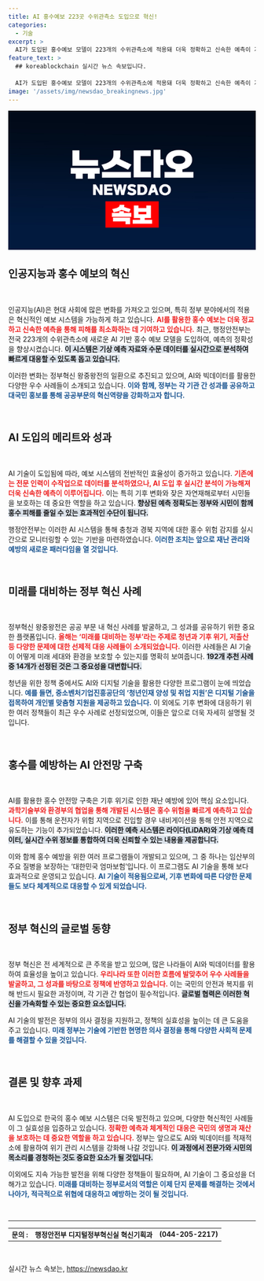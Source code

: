 ```yaml
---
title: AI 홍수예보 223곳 수위관측소 도입으로 혁신!
categories:
  - 기술
excerpt: >
  AI가 도입된 홍수예보 모델이 223개의 수위관측소에 적용돼 더욱 정확하고 신속한 예측이 가능해졌습니다. 이러한 혁신은 정부혁신 왕중왕전에서 주목받으며, 미래세대 맞춤형 정책과 기후 위기 대응 사례로도 평가받고 있습니다.
feature_text: >
  ## koreablockchain 실시간 뉴스 속보입니다.

  AI가 도입된 홍수예보 모델이 223개의 수위관측소에 적용돼 더욱 정확하고 신속한 예측이 가능해졌습니다. 이러한 혁신은 정부혁신 왕중왕전에서 주목받으며, 미래세대 맞춤형 정책과 기후 위기 대응 사례로도 평가받고 있습니다.
image: '/assets/img/newsdao_breakingnews.jpg'
---
```


<p><img src="/assets/img/newsdao_breakingnews.jpg" alt="koreablockchain 속보" /></p>

<h2 data-ke-size="size26">인공지능과 홍수 예보의 혁신</h2>

<p data-ke-size="size16">&nbsp;</p>

<p>인공지능(AI)은 현대 사회에 많은 변화를 가져오고 있으며, 특히 정부 분야에서의 적용은 혁신적인 예보 시스템을 가능하게 하고 있습니다. <b><span style="color: #ee2323;">AI를 활용한 홍수 예보는 더욱 정교하고 신속한 예측을 통해 피해를 최소화하는 데 기여하고 있습니다.</span></b> 최근, 행정안전부는 전국 223개의 수위관측소에 새로운 AI 기반 홍수 예보 모델을 도입하여, 예측의 정확성을 향상시켰습니다. <b><span style="background-color: #21538527;">이 시스템은 기상 예측 자료와 수문 데이터를 실시간으로 분석하여 빠르게 대응할 수 있도록 돕고 있습니다.</span></b></p>

<p>이러한 변화는 정부혁신 왕중왕전의 일환으로 추진되고 있으며, AI와 빅데이터를 활용한 다양한 우수 사례들이 소개되고 있습니다. <b><span style="color: #1a5490;">이와 함께, 정부는 각 기관 간 성과를 공유하고 대국민 홍보를 통해 공공부문의 혁신역량을 강화하고자 합니다.</span></b></p>

<p data-ke-size="size16">&nbsp;</p>

<h2 data-ke-size="size26">AI 도입의 메리트와 성과</h2>

<p data-ke-size="size16">&nbsp;</p>

<p>AI 기술이 도입됨에 따라, 예보 시스템의 전반적인 효율성이 증가하고 있습니다. <b><span style="color: #ee2323;">기존에는 전문 인력이 수작업으로 데이터를 분석하였으나, AI 도입 후 실시간 분석이 가능해져 더욱 신속한 예측이 이루어집니다.</span></b> 이는 특히 기후 변화와 잦은 자연재해로부터 시민들을 보호하는 데 중요한 역할을 하고 있습니다. <b><span style="background-color: #21538527;">향상된 예측 정확도는 정부와 시민이 함께 홍수 피해를 줄일 수 있는 효과적인 수단이 됩니다.</span></b></p>

<p>행정안전부는 이러한 AI 시스템을 통해 충청과 경북 지역에 대한 홍수 위험 감지를 실시간으로 모니터링할 수 있는 기반을 마련하였습니다. <b><span style="color: #1a5490;">이러한 조치는 앞으로 재난 관리와 예방의 새로운 패러다임을 열 것입니다.</span></b></p>

<p data-ke-size="size16">&nbsp;</p>

<h2 data-ke-size="size26">미래를 대비하는 정부 혁신 사례</h2>

<p data-ke-size="size16">&nbsp;</p>

<p>정부혁신 왕중왕전은 공공 부문 내 혁신 사례를 발굴하고, 그 성과를 공유하기 위한 중요한 플랫폼입니다. <b><span style="color: #ee2323;">올해는 ‘미래를 대비하는 정부’라는 주제로 청년과 기후 위기, 저출산 등 다양한 문제에 대한 선제적 대응 사례들이 소개되었습니다.</span></b> 이러한 사례들은 AI 기술이 어떻게 미래 세대와 환경을 보호할 수 있는지를 명확히 보여줍니다. <b><span style="background-color: #21538527;">192개 추천 사례 중 14개가 선정된 것은 그 중요성을 대변합니다.</span></b></p>

<p>청년을 위한 정책 중에서도 AI와 디지털 기술을 활용한 다양한 프로그램이 눈에 띄었습니다. <b><span style="color: #1a5490;">예를 들면, 중소벤처기업진흥공단의 ‘청년인재 양성 및 취업 지원’은 디지털 기술을 접목하여 개인별 맞춤형 지원을 제공하고 있습니다.</span></b> 이 외에도 기후 변화에 대응하기 위한 여러 정책들이 최근 우수 사례로 선정되었으며, 이들은 앞으로 더욱 자세히 설명될 것입니다.</p>

<p data-ke-size="size16">&nbsp;</p>

<h2 data-ke-size="size26">홍수를 예방하는 AI 안전망 구축</h2>

<p data-ke-size="size16">&nbsp;</p>

<p>AI를 활용한 홍수 안전망 구축은 기후 위기로 인한 재난 예방에 있어 핵심 요소입니다. <b><span style="color: #ee2323;">과학기술부와 환경부의 협업을 통해 개발된 시스템은 홍수 위험을 빠르게 예측하고 있습니다.</span></b> 이를 통해 운전자가 위험 지역으로 진입할 경우 내비게이션을 통해 안전 지역으로 유도하는 기능이 추가되었습니다. <b><span style="background-color: #21538527;">이러한 예측 시스템은 라이다(LiDAR)와 기상 예측 데이터, 실시간 수위 정보를 통합하여 더욱 신뢰할 수 있는 내용을 제공합니다.</span></b></p>

<p>이와 함께 홍수 예방을 위한 여러 프로그램들이 개발되고 있으며, 그 중 하나는 임산부의 주요 질병을 보장하는 ‘대한민국 엄마보험’입니다. 이 프로그램도 AI 기술을 통해 보다 효과적으로 운영되고 있습니다. <b><span style="color: #1a5490;">AI 기술이 적용됨으로써, 기후 변화에 따른 다양한 문제들도 보다 체계적으로 대응할 수 있게 되었습니다.</span></b></p>

<p data-ke-size="size16">&nbsp;</p>

<h2 data-ke-size="size26">정부 혁신의 글로벌 동향</h2>

<p data-ke-size="size16">&nbsp;</p>

<p>정부 혁신은 전 세계적으로 큰 주목을 받고 있으며, 많은 나라들이 AI와 빅데이터를 활용하여 효율성을 높이고 있습니다. <b><span style="color: #ee2323;">우리나라 또한 이러한 흐름에 발맞추어 우수 사례들을 발굴하고, 그 성과를 바탕으로 정책에 반영하고 있습니다.</span></b> 이는 국민의 안전과 복지를 위해 반드시 필요한 과정이며, 각 기관 간 협업이 필수적입니다. <b><span style="background-color: #21538527;">글로벌 협력은 이러한 혁신을 가속화할 수 있는 중요한 요소입니다.</span></b></p>

<p>AI 기술의 발전은 정부의 의사 결정을 지원하고, 정책의 실효성을 높이는 데 큰 도움을 주고 있습니다. <b><span style="color: #1a5490;">미래 정부는 기술에 기반한 현명한 의사 결정을 통해 다양한 사회적 문제를 해결할 수 있을 것입니다.</span></b></p>

<p data-ke-size="size16">&nbsp;</p>

<h2 data-ke-size="size26">결론 및 향후 과제</h2>

<p data-ke-size="size16">&nbsp;</p>

<p>AI 도입으로 한국의 홍수 예보 시스템은 더욱 발전하고 있으며, 다양한 혁신적인 사례들이 그 실효성을 입증하고 있습니다. <b><span style="color: #ee2323;">정확한 예측과 체계적인 대응은 국민의 생명과 재산을 보호하는 데 중요한 역할을 하고 있습니다.</span></b> 정부는 앞으로도 AI와 빅데이터를 적재적소에 활용하여 위기 관리 시스템을 강화해 나갈 것입니다. <b><span style="background-color: #21538527;">이 과정에서 전문가와 시민의 목소리를 경청하는 것도 중요한 요소가 될 것입니다.</span></b></p>

<p>이외에도 지속 가능한 발전을 위해 다양한 정책들이 필요하며, AI 기술이 그 중요성을 더해가고 있습니다. <b><span style="color: #1a5490;">미래를 대비하는 정부로서의 역할은 이제 단지 문제를 해결하는 것에서 나아가, 적극적으로 위협에 대응하고 예방하는 것이 될 것입니다.</span></b></p>

<p data-ke-size="size16">&nbsp;</p>

<hr />

<table style="width: 100%;">
  <tr>
    <td style="text-align: center; height: 17px;"><b>문의 :</b></td>
    <td style="text-align: center; height: 17px;"><b>행정안전부 디지털정부혁신실 혁신기획과</b></td>
    <td style="text-align: center; height: 17px;"><b>(044-205-2217)</b></td>
  </tr>
</table>

<p data-ke-size="size16">&nbsp;</p>
실시간 뉴스 속보는, <a href="https://newsdao.kr" rel="dofollow">https://newsdao.kr</a>


